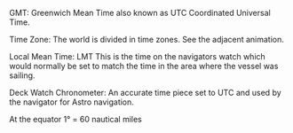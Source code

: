 GMT: Greenwich Mean Time also known as UTC Coordinated Universal Time.

Time Zone: The world is divided in time zones. See the adjacent animation.

Local Mean Time: LMT This is the time on the navigators watch which would normally be set to match the time in the area where the vessel was sailing.

Deck Watch Chronometer: An accurate time piece set to UTC and used by the navigator for Astro navigation.

At the equator 1° = 60 nautical miles


